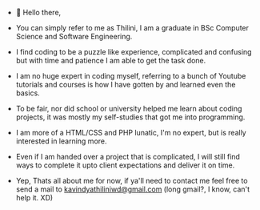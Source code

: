 - 👋 Hello there,
- You can simply refer to me as Thilini, I am a graduate in BSc Computer Science and Software Engineering.
- I find coding to be a puzzle like experience, complicated and confusing but with time and patience I am able to get the task done.
- I am no huge expert in coding myself, referring to a bunch of Youtube tutorials and courses is how I have gotten by and learned even the basics.
- To be fair, nor did school or university helped me learn about coding projects, it was mostly my self-studies that got me into programming.
- I am more of a HTML/CSS and PHP lunatic, I'm no expert, but is really interested in learning more.
- Even if I am handed over a project that is complicated, I will still find ways to complete it upto client expectations and deliver it on time.

- Yep, Thats all about me for now, if ya'll need to contact me feel free to send a mail to kavindyathiliniwd@gmail.com (long gmail?, I know, can't help it. XD)
